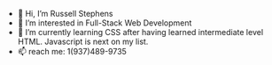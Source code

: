 - 👋 Hi, I’m Russell Stephens
- 👀 I’m interested in Full-Stack Web Development
- 🌱 I’m currently learning CSS after having learned intermediate level HTML. Javascript is next on my list.
- 📫 reach me: 1(937)489-9735
